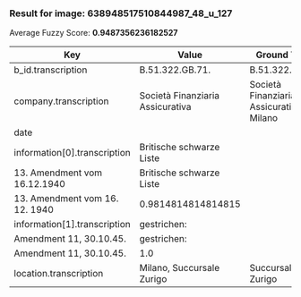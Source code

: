 ### Result for image: 638948517510844987_48_u_127
Average Fuzzy Score: **0.9487356236182527**
<small>

| Key | Value | Ground Truth | Score |
| --- | --- | --- | --- |
| b_id.transcription | B.51.322.GB.71. | B.51.322.GB.71. | 1.0 |
| company.transcription | Società Finanziaria Assicurativa | Società Finanziaria Assicurativa Milano | 0.9014084507042255 |
| date |  |  | 1.0 |
| information[0].transcription | Britische schwarze Liste
13. Amendment vom 16.12.1940 | Britische schwarze Liste
13. Amendment vom 16. 12. 1940 | 0.9814814814814815 |
| information[1].transcription | gestrichen:
Amendment 11, 30.10.45. | gestrichen:
Amendment 11, 30.10.45. | 1.0 |
| location.transcription | Milano, Succursale Zurigo | Succursale Zurigo | 0.8095238095238095 |

</small>
